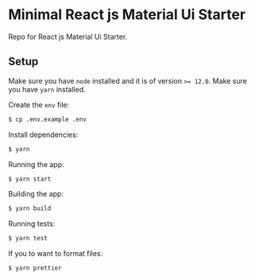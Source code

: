 # Minimal React js Material Ui Starter

Repo for  React js Material Ui Starter.

## Setup

Make sure you have `node` installed and it is of version `>= 12.0`.
Make sure you have `yarn` installed.

Create the `env` file:

```sh
$ cp .env.example .env
```

Install dependencies:

```sh
$ yarn
```

Running the app:

```sh
$ yarn start
```

Building the app:

```sh
$ yarn build
```

Running tests:

```sh
$ yarn test
```

If you to want to format files:

```sh
$ yarn prettier
```
